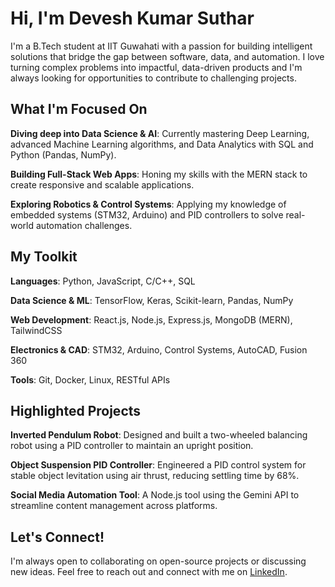 # Hi, I'm Devesh Kumar Suthar

I'm a B.Tech student at IIT Guwahati with a passion for building intelligent solutions that bridge the gap between software, data, and automation. I love turning complex problems into impactful, data-driven products and I'm always looking for opportunities to contribute to challenging projects.

## What I'm Focused On

**Diving deep into Data Science & AI**: Currently mastering Deep Learning, advanced Machine Learning algorithms, and Data Analytics with SQL and Python (Pandas, NumPy).

**Building Full-Stack Web Apps**: Honing my skills with the MERN stack to create responsive and scalable applications.

**Exploring Robotics & Control Systems**: Applying my knowledge of embedded systems (STM32, Arduino) and PID controllers to solve real-world automation challenges.

## My Toolkit

**Languages**: Python, JavaScript, C/C++, SQL

**Data Science & ML**: TensorFlow, Keras, Scikit-learn, Pandas, NumPy

**Web Development**: React.js, Node.js, Express.js, MongoDB (MERN), TailwindCSS

**Electronics & CAD**: STM32, Arduino, Control Systems, AutoCAD, Fusion 360

**Tools**: Git, Docker, Linux, RESTful APIs

## Highlighted Projects

**Inverted Pendulum Robot**: Designed and built a two-wheeled balancing robot using a PID controller to maintain an upright position.

**Object Suspension PID Controller**: Engineered a PID control system for stable object levitation using air thrust, reducing settling time by 68%.

**Social Media Automation Tool**: A Node.js tool using the Gemini API to streamline content management across platforms.

## Let's Connect!

I'm always open to collaborating on open-source projects or discussing new ideas. Feel free to reach out and connect with me on [LinkedIn](https://www.linkedin.com/in/Devesh-Suthar-/).
